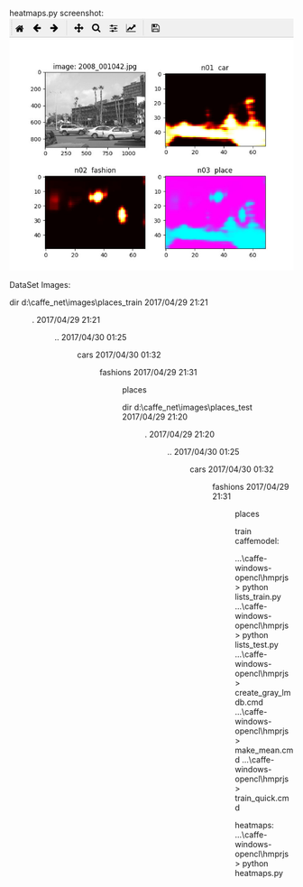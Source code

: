 heatmaps.py  screenshot:
![](heatmaps_2008_001042.jpg)


DataSet Images:

dir d:\caffe_net\images\places_train 
2017/04/29  21:21    <DIR>          .
2017/04/29  21:21    <DIR>          ..
2017/04/30  01:25    <DIR>          cars
2017/04/30  01:32    <DIR>          fashions
2017/04/29  21:31    <DIR>          places

dir d:\caffe_net\images\places_test
2017/04/29  21:20    <DIR>          .
2017/04/29  21:20    <DIR>          ..
2017/04/30  01:25    <DIR>          cars
2017/04/30  01:32    <DIR>          fashions
2017/04/29  21:31    <DIR>          places



train caffemodel:

...\caffe-windows-opencl\hmprjs> python  lists_train.py
...\caffe-windows-opencl\hmprjs> python  lists_test.py
...\caffe-windows-opencl\hmprjs> create_gray_lmdb.cmd
...\caffe-windows-opencl\hmprjs> make_mean.cmd
...\caffe-windows-opencl\hmprjs> train_quick.cmd



heatmaps:
...\caffe-windows-opencl\hmprjs> python  heatmaps.py





